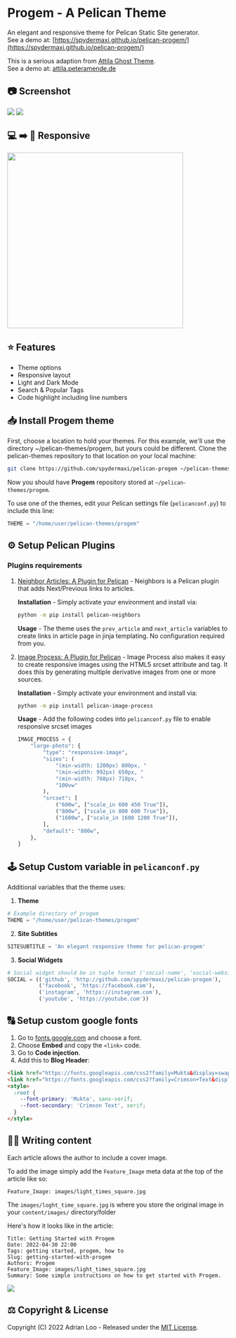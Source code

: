 # Progem - A Pelican Theme

An elegant and responsive theme for Pelican Static Site generator.
<br>See a demo at: [https://spydermaxi.github.io/pelican-progem/](https://spydermaxi.github.io/pelican-progem/)

This is a serious adaption from [Attila Ghost Theme](https://github.com/zutrinken/attila).
<br>See a demo at: [attila.peteramende.de](https://attila.peteramende.de/)

## 📷 Screenshot

<img src="https://raw.githubusercontent.com/spydermaxi/pelican-progem/main/screenshots/Progem_light.png" />

<img src="https://raw.githubusercontent.com/spydermaxi/pelican-progem/main/screenshots/Progem_dark.png" />

## 💻 ➡️ 📱 Responsive

<img src="https://raw.githubusercontent.com/spydermaxi/pelican-progem/main/screenshots/Responsive_menu.png" width="400px"/>

## ⭐️ Features

* Theme options
* Responsive layout
* Light and Dark Mode
* Search & Popular Tags
* Code highlight including line numbers

## 📥 Install Progem theme

First, choose a location to hold your themes. For this example, we'll use the directory ~/pelican-themes/progem, but yours could be different. Clone the pelican-themes repository to that location on your local machine:

```bash
git clone https://github.com/spydermaxi/pelican-progem ~/pelican-themes/progem
```

Now you should have **Progem** repository stored at ``~/pelican-themes/progem``.

To use one of the themes, edit your Pelican settings file (``pelicanconf.py``) to include this line:

```python
THEME = "/home/user/pelican-themes/progem"
```


## ⚙️ Setup Pelican Plugins

### Plugins requirements

1. [Neighbor Articles: A Plugin for Pelican](https://github.com/pelican-plugins/neighbors) - Neighbors is a Pelican plugin that adds Next/Previous links to articles.

    **Installation** - Simply activate your environment and install via:
    ```bash
    python -m pip install pelican-neighbors
    ```

    **Usage** - The theme uses the ``prev_article`` and ``next_article`` variables to create links in article page in jinja templating. No configuration required from you.

2. [Image Process: A Plugin for Pelican](https://github.com/pelican-plugins/image-process) - Image Process also makes it easy to create responsive images using the HTML5 srcset attribute and <picture> tag. It does this by generating multiple derivative images from one or more sources.

    **Installation** - Simply activate your environment and install via:
    ```bash
    python -m pip install pelican-image-process
    ```

    **Usage** - Add the following codes into ``pelicanconf.py`` file to enable responsive srcset images
    ```python
    IMAGE_PROCESS = {
        "large-photo": {
            "type": "responsive-image",
            "sizes": (
                "(min-width: 1200px) 800px, "
                "(min-width: 992px) 650px, "
                "(min-width: 768px) 718px, "
                "100vw"
            ),
            "srcset": [
                ("600w", ["scale_in 600 450 True"]),
                ("800w", ["scale_in 800 600 True"]),
                ("1600w", ["scale_in 1600 1200 True"]),
            ],
            "default": "800w",
        },
    }
    ```

## 🕹️ Setup Custom variable in ``pelicanconf.py``

Additional variables that the theme uses:

1. **Theme**
```python
# Example directory of progem
THEME = "/home/user/pelican-themes/progem"
```
2. **Site Subtitles**
```python
SITESUBTITLE = 'An elegant responsive theme for pelican-progem'
```
3. **Social Widgets**
```python
# Social widget should be in tuple format ('social-name', 'social-website') #
SOCIAL = (('github', 'http://github.com/spydermaxi/pelican-progem'),
          ('facebook', 'https://facebook.com'),
          ('instagram', 'https://instagram.com'),
          ('youtube', 'https://youtube.com'))
```

## 🔠 Setup custom google fonts

1. Go to [fonts.google.com](https://fonts.google.com/) and choose a font.
2. Choose __Embed__ and copy the `<link>` code.
3. Go to __Code injection__.
4. Add this to __Blog Header__:
````html
<link href="https://fonts.googleapis.com/css2?family=Mukta&display=swap" rel="stylesheet">
<link href="https://fonts.googleapis.com/css2?family=Crimson+Text&display=swap" rel="stylesheet">
<style>
  :root {
    --font-primary: 'Mukta', sans-serif;
    --font-secondary: 'Crimson Text', serif;
  }
</style>
````

## ✍🏼 Writing content

Each article allows the author to include a cover image.

To add the image simply add the ``Feature_Image`` meta data at the top of the article like so:

```
Feature_Image: images/light_times_square.jpg
```

The ``images/loght_time_square.jpg`` is where you store the original image in your ``content/images/`` directory/folder

Here's how it looks like in the article:

```
Title: Getting Started with Progem
Date: 2022-04-30 22:00
Tags: getting started, progem, how to
Slug: getting-started-with-progem
Authors: Progem
Feature_Image: images/light_times_square.jpg
Summary: Some simple instructions on how to get started with Progem.
```

<img src="https://raw.githubusercontent.com/spydermaxi/pelican-progem/main/screenshots/Coverimage_sample.png" />

## ⚖️ Copyright & License

Copyright (C) 2022 Adrian Loo - Released under the [MIT License](https://github.com/spydermaxi/pelican-progem/blob/main/LICENSE).
